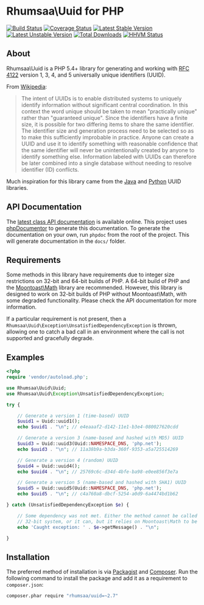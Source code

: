 # Rhumsaa\Uuid for PHP

[![Build Status](https://travis-ci.org/ramsey/uuid.png?branch=master)](https://travis-ci.org/ramsey/uuid)
[![Coverage Status](https://coveralls.io/repos/ramsey/uuid/badge.png)](https://coveralls.io/r/ramsey/uuid)
[![Latest Stable Version](https://poser.pugx.org/rhumsaa/uuid/v/stable.png)](https://packagist.org/packages/rhumsaa/uuid)
[![Latest Unstable Version](https://poser.pugx.org/rhumsaa/uuid/v/unstable.png)](https://packagist.org/packages/rhumsaa/uuid)
[![Total Downloads](https://poser.pugx.org/rhumsaa/uuid/downloads.png)](https://packagist.org/packages/rhumsaa/uuid)
[![HHVM Status](http://hhvm.h4cc.de/badge/rhumsaa/uuid.png)](http://hhvm.h4cc.de/package/rhumsaa/uuid)

## About

Rhumsaa\Uuid is a PHP 5.4+ library for generating and working with
[RFC 4122][rfc4122] version 1, 3, 4, and 5 universally unique identifiers (UUID).

From [Wikipedia](http://en.wikipedia.org/wiki/Universally_unique_identifier):

> The intent of UUIDs is to enable distributed systems to uniquely identify
> information without significant central coordination. In this context the word
> unique should be taken to mean "practically unique" rather than "guaranteed
> unique". Since the identifiers have a finite size, it is possible for two
> differing items to share the same identifier. The identifier size and
> generation process need to be selected so as to make this sufficiently
> improbable in practice. Anyone can create a UUID and use it to identify
> something with reasonable confidence that the same identifier will never be
> unintentionally created by anyone to identify something else. Information
> labeled with UUIDs can therefore be later combined into a single database
> without needing to resolve identifier (ID) conflicts.

Much inspiration for this library came from the [Java][javauuid] and
[Python][pyuuid] UUID libraries.

## API Documentation

The [latest class API documentation][apidocs] is available online. This project
uses [phpDocumentor](http://phpdoc.org/) to generate this documentation. To
generate the documentation on your own, run `phpdoc` from the root of the project.
This will generate documentation in the `docs/` folder.

## Requirements

Some methods in this library have requirements due to integer size restrictions
on 32-bit and 64-bit builds of PHP. A 64-bit build of PHP and the [Moontoast\Math][]
library are recommended. However, this library is designed to work on 32-bit
builds of PHP without Moontoast\Math, with some degraded functionality. Please
check the API documentation for more information.

If a particular requirement is not present, then a `Rhumsaa\Uuid\Exception\UnsatisfiedDependencyException`
is thrown, allowing one to catch a bad call in an environment where the call is
not supported and gracefully degrade.

## Examples

```php
<?php
require 'vendor/autoload.php';

use Rhumsaa\Uuid\Uuid;
use Rhumsaa\Uuid\Exception\UnsatisfiedDependencyException;

try {

    // Generate a version 1 (time-based) UUID
    $uuid1 = Uuid::uuid1();
    echo $uuid1 . "\n"; // e4eaaaf2-d142-11e1-b3e4-080027620cdd

    // Generate a version 3 (name-based and hashed with MD5) UUID
    $uuid3 = Uuid::uuid3(Uuid::NAMESPACE_DNS, 'php.net');
    echo $uuid3 . "\n"; // 11a38b9a-b3da-360f-9353-a5a725514269

    // Generate a version 4 (random) UUID
    $uuid4 = Uuid::uuid4();
    echo $uuid4 . "\n"; // 25769c6c-d34d-4bfe-ba98-e0ee856f3e7a

    // Generate a version 5 (name-based and hashed with SHA1) UUID
    $uuid5 = Uuid::uuid5(Uuid::NAMESPACE_DNS, 'php.net');
    echo $uuid5 . "\n"; // c4a760a8-dbcf-5254-a0d9-6a4474bd1b62

} catch (UnsatisfiedDependencyException $e) {

    // Some dependency was not met. Either the method cannot be called on a
    // 32-bit system, or it can, but it relies on Moontoast\Math to be present.
    echo 'Caught exception: ' . $e->getMessage() . "\n";

}
```

## Installation

The preferred method of installation is via [Packagist][] and [Composer][]. Run
the following command to install the package and add it as a requirement to
`composer.json`:

```bash
composer.phar require "rhumsaa/uuid=~2.7"
```


[rfc4122]: http://tools.ietf.org/html/rfc4122
[javauuid]: http://docs.oracle.com/javase/6/docs/api/java/util/UUID.html
[pyuuid]: http://docs.python.org/3/library/uuid.html
[packagist]: https://packagist.org/packages/rhumsaa/uuid
[composer]: http://getcomposer.org/
[moontoast\math]: https://github.com/moontoast/math
[apidocs]: http://ramsey.github.io/uuid/apidocs
